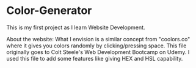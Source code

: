 # Color-Generator
This is my first project as I learn Website Development.

About the website:
    What I envision is a similar concept from "coolors.co" where it gives you colors randomly by clicking/pressing space.
    This file originally goes to Colt Steele's Web Development Bootcamp on Udemy. I used this file to add some features like giving HEX and HSL capability.
